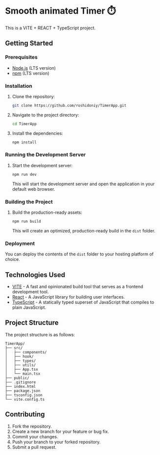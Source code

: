 # Smooth animated Timer ⏱️

This is a VITE + REACT + TypeScript project.

## Getting Started

### Prerequisites

- [Node.js](https://nodejs.org/) (LTS version)
- [npm](https://www.npmjs.com/) (LTS version)

### Installation

1. Clone the repository:

   ```bash
   git clone https://github.com/roshidoniy/TimerApp.git
   ```

2. Navigate to the project directory:

   ```bash
   cd TimerApp
   ```

3. Install the dependencies:

   ```bash
   npm install
   ```

### Running the Development Server

1. Start the development server:

   ```bash
   npm run dev
   ```

   This will start the development server and open the application in your default web browser.

### Building the Project

1. Build the production-ready assets:

   ```bash
   npm run build
   ```

   This will create an optimized, production-ready build in the `dist` folder.

### Deployment

You can deploy the contents of the `dist` folder to your hosting platform of choice.

## Technologies Used

- [VITE](https://vitejs.dev/) - A fast and opinionated build tool that serves as a frontend development tool.
- [React](https://reactjs.org/) - A JavaScript library for building user interfaces.
- [TypeScript](https://www.typescriptlang.org/) - A statically typed superset of JavaScript that compiles to plain JavaScript.

## Project Structure

The project structure is as follows:

```
TimerApp/
├── src/
│   ├── components/
│   ├── hook/
│   ├── types/
│   ├── utils/
│   ├── App.tsx
│   └── main.tsx
├── public/
├── .gitignore
├── index.html
├── package.json
├── tsconfig.json
└── vite.config.ts
```


## Contributing

1. Fork the repository.
2. Create a new branch for your feature or bug fix.
3. Commit your changes.
4. Push your branch to your forked repository.
5. Submit a pull request.